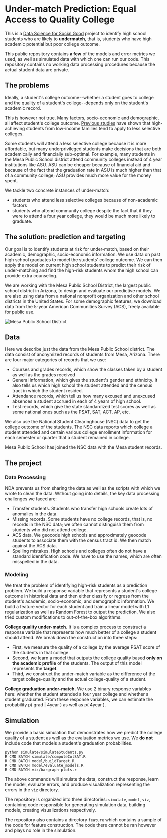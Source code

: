 # Under-match Prediction: Equal Access to Quality College
This is a [Data Science for Social Good](www.dssg.io) project to identify high school students who are likely to **undermatch**, that is, students who have high academic potential but poor college outcome.

This public repository contains **a few** of the models and error metrics we used, as well as simulated data with which one can run our code. This repository contains no working data processing procedures because the actual student data are private. 

## The problems

Ideally, a student's college outcome--whether a student goes to college and the quality of a student's college--depends only on the student's academic record. 

This is however not true. Many factors, socio-economic and demographic, all affect student's college outcome. [Previous studies](http://www.brookings.edu/~/media/projects/bpea/spring%202013/2013a_hoxby.pdf) have shown that high-achieving students from low-income families tend to apply to less selective colleges. 

Some students will attend a less selective college because it is more affordable, but many underprivileged students make decisions that are both academically and financially sub-optimal. For example, many students in the Mesa Public School district attend community colleges instead of 4 year institutions like ASU. ASU can be cheaper because of financial aid and because of the fact that the graduation rate in ASU is much higher than that of a community college; ASU provides much more value for the money spent.

We tackle two concrete instances of under-match:
* students who attend less selective colleges because of non-academic factors
* students who attend community college despite the fact that if they were to attend a four year college, they would be much more likely to graduate. 

## The solution: prediction and targeting
Our goal is to identify students at risk for under-match, based on their academic, demographic, socio-economic information. We use data on past high school graduates to model the students' college outcome. We can then apply the model on current high school students to predict their risk of under-matching and find the high-risk students whom the high school can provide extra counseling. 

We are working with the Mesa Public School District, the largest public school district in Arizona, to design and evaluate our predictive models. We are also using data from a national nonprofit organization and other school districts in the United States. For some demographic features, we download data from the 5-year American Communities Survey (ACS), freely available for public use. 

![Mesa Public School District](http://dssg.io/img/partners/mesa.png)

## Data

Here we describe just the data from the Mesa Public School district.
The data consist of anonymized records of students from Mesa, Arizona. There are four major categories of records that we use:

* Courses and grades records, which show the classes taken by a student as well as the grades received
* General information, which gives the student's gender and ethnicity. It also tells us which high school the student attended and the census tract in which the student resided. 
* Attendance records, which tell us how many excused and unexcused absences a student accrued in each of 4 years of high school.
* Test records, which give the state standardized test scores as well as some national ones such as the PSAT, SAT, ACT, AP, etc. 

We also use the National Student Clearinghouse (NSC) data to get the college outcome of the students. The NSC data reports which college a student attended and certain various college enrollment information for each semester or quarter that a student remained in college.

 Mesa Public School has joined the NSC data with the Mesa student records.

## The project

### Data Processing
NDA prevents us from sharing the data as well as the scripts with which we wrote to clean the data. Without going into details, the key data processing challenges we faced are:

* Transfer students. Students who transfer high schools create lots of anomalies in the data.
* Missing records. Some students have no college records, that is, no records in the NSC data; we often cannot distinguish them from students who did not attend college.
* ACS data. We geocode high schools and approximately geocode students to associate them with the census tract id. We then match against the ACS data.
* Spelling mistakes. High schools and colleges often do not have a standard identification code. We have to use the names, which are often misspelled in the data.


### Modeling

We treat the problem of identifying high-risk students as a prediction problem. We build a response variable that represents a student's college outcome in historical data and then either classify or regress from the student's academic, socio-economic, and demographic information. We build a feature vector for each student and train a linear model with L1 regularization as well as Random Forest to output the prediction. We also tried custom modifications to out-of-the-box algorithms.

**College quality under-match.** It is a complex process to construct a response variable that represents how much better of a college a student should attend. We break down the construction into three steps: 
* First, we measure the quality of a college by the average PSAT score of the students in that college. 
* Second, we learn a model that outputs the college quality based **only on the academic profile** of the students. The output of this model represents the **target**. 
* Third, we construct the under-match variable as the difference of the target college-quality and the actual college-quality of a student. 

**College graduation under-match.** We use 2 binary response variables here: whether the student attended a four year college and whether a student graduated. From these response variables, we can estimate the probability p( grad | 4year ) as well as p( 4year ).   


## Simulation

We provide a basic simulation that demonstrates how we predict the college quality of a student as well as the evaluation metrics we use. We **do not** include code that models a student's graduation probabilities. 

```
python simulate/simulateStudents.py
R CMD BATCH simulate/computeColSAT.R
R CMD BATCH model/buildTarget.R
R CMD BATCH model/evaluate_models.R
R CMD BATCH viz/bargraph-plots.r
```

The above commands will simulate the data, construct the response, learn the model, evaluate errors, and produce visualization representing the errors in the `viz` directory.

The repository is organized into three directories: `simulate`, `model`, `viz`, containing code responsible for generating simulation data, building models, creating visualizations respectively.

The repository also contains a directory `feature` which contains a sample of the code for feature construction. The code there cannot be ran however and plays no role in the simulation.
